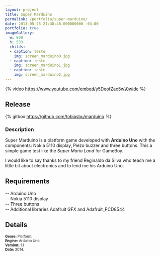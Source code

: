 ```yaml
---
layout: project
title: Super Marduino
permalink: /portfolio/super-marduino/
date: 2013-05-25 21:38:40.000000000 -03:00
portfolio: true
imageGallery:
  w: 800
  h: 533
  childs:
  - caption: teste
    img: screen_marduino0.jpg
  - caption: teste
    img: screen_marduino1.jpg
  - caption: teste
    img: screen_marduino2.jpg
---
```


{% video https://www.youtube.com/embed/y5DeofZac5w\0wide %}

## Release

{% gitbox https://github.com/tobiasbu/marduino %}

### Description

Super Marduino is a platform game developed with **Arduino Uno** with the components: Nokia 5110 display, Piezo buzzer and three buttons.
This a simple game test like the _Super Mario Land_ for GameBoy.

I would like to say thanks to my friend Reginaldo da Silva who teach me a little bit about electronics and to lend me his Arduino Uno.

## Requirements

-- Arduino Uno<br>
-- Nokia 5110 display<br>
-- Three buttons<br>
-- Additional libraries Adafruit GFX and Adafruit_PCD8544<br>

## Details

<p style="font-size:0.8em">
<strong>Genre:</strong> Platform.<br>
<strong>Engine:</strong> Arduino Uno.<br>
<strong>Version:</strong> 1.1<br>
<strong>Date:</strong> 2014.<br>
</p>

